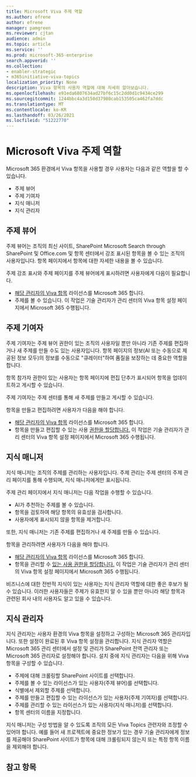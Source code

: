 ```yaml
---
title: Microsoft Viva 주제 역할
ms.author: efrene
author: efrene
manager: pamgreen
ms.reviewer: cjtan
audience: admin
ms.topic: article
ms.service: ''
ms.prod: microsoft-365-enterprise
search.appverid: ''
ms.collection:
- enabler-strategic
- m365initiative-viva-topics
localization_priority: None
description: Viva 항목의 사용자 역할에 대해 자세히 알아보습니다.
ms.openlocfilehash: e91eda6807634ad27bf6c15c2dd0d1c9434ce299
ms.sourcegitcommit: 1244bbc4a3d150d37980cab153505ca462fa7ddc
ms.translationtype: MT
ms.contentlocale: ko-KR
ms.lasthandoff: 03/26/2021
ms.locfileid: "51222770"
---
```

# <a name="microsoft-viva-topics-roles"></a>Microsoft Viva 주제 역할 

Microsoft 365 환경에서 Viva 항목을 사용할 경우 사용자는 다음과 같은 역할을 할 수 있습니다.
-   주제 뷰어
-   주제 기여자
-   지식 매니저
-   지식 관리자

## <a name="topic-viewer"></a>주제 뷰어

주제 뷰어는 조직의 최신 사이트, SharePoint Microsoft Search through SharePoint 및 Office.com 및 항목 센터에서 강조 표시된 항목을 볼 수 있는 조직의 사용자입니다. 항목 페이지에서 항목에 대한 자세한 내용을 볼 수 있습니다. 

주제 강조 표시와 주제 페이지를 주제 뷰어에게 표시하려면 사용자에게 다음이 필요합니다.
-   [해당 관리자의 Viva 항목](./set-up-topic-experiences.md#assign-licenses) 라이선스를 Microsoft 365 합니다.
-   주제를 볼 수 있습니다. 이 작업은 기술 관리자가 관리 센터의 Viva 항목 설정 페이지에서 Microsoft 365 수행됩니다.


## <a name="topic-contributors"></a>주제 기여자

주제 기여자는 주제 뷰어 권한이 있는 조직의 사용자일 뿐만 아니라 기존 주제를 편집하거나 새 주제를 만들 수도 있는 사용자입니다. 항목 페이지의 정보(AI 또는 수동으로 제공된 정보 모두)의 정보를 수동으로 "큐레이터"하여 품질을 보장하는 데 중요한 역할을 합니다.

항목 참가자 권한이 있는 사용자는 항목  페이지에 편집 단추가 표시되어 항목을 업데이트하고 게시할 수 있습니다.

주제 기여자는 주제 센터를 통해 새 주제를 만들고 게시할 수 있습니다.

항목을 만들고 편집하려면 사용자가 다음을 해야 합니다.

-   [해당 관리자의 Viva 항목](./set-up-topic-experiences.md#assign-licenses) 라이선스를 Microsoft 365 합니다.
-   항목을 만들고 편집할 수 있는 사용 [권한을 할당합니다.](./topic-experiences-user-permissions.md) 이 작업은 기술 관리자가 관리 센터의 Viva 항목 설정 페이지에서 Microsoft 365 수행됩니다.

## <a name="knowledge-managers"></a>지식 매니저

지식 매니저는 조직의 주제를 관리하는 사용자입니다.  주제 관리는 주제 센터의 주제 관리 페이지를 통해 수행되며, 지식 매니저에게만 표시됩니다.

주제 관리 페이지에서 지식 매니저는 다음 작업을 수행할 수 있습니다.
-   AI가 추천하는 주제를 볼 수 있습니다.
-   항목을 검토하여 해당 항목의 유효성을 검사합니다.
-   사용자에게 표시되지 않을 항목을 제거합니다.

또한, 지식 매니저는 기존 주제를 편집하거나 새 주제를 만들 수 있습니다.

항목을 관리하려면 사용자가 다음을 해야 합니다.
-   [해당 관리자의 Viva 항목](./set-up-topic-experiences.md#assign-licenses) 라이선스를 Microsoft 365 합니다.
-   항목을 관리할 수 [있는 사용 권한을 할당합니다.](./topic-experiences-user-permissions.md) 이 작업은 기술 관리자가 관리 센터의 Viva 항목 설정 페이지에서 Microsoft 365 수행됩니다.

비즈니스에 대한 전반적 지식이 있는 사용자는 지식 관리자 역할에 대한 좋은 후보가 될 수 있습니다. 이러한 사용자들은 주제가 유효한지 알 수 있을 뿐만 아니라 해당 항목과 관련된 회사 내의 사용자도 알고 있을 수 있습니다.


## <a name="knowledge-admins"></a>지식 관리자

지식 관리자는 사용자 환경의 Viva 항목을 설정하고 구성하는 Microsoft 365 관리자입니다. 또한 설정이 완료된 후 Viva 항목 설정을 관리합니다. 지식 관리자 역할은 Microsoft 365 관리 센터에서 설정 및 관리가 SharePoint 전역 관리자 또는 Microsoft 365 관리자로 설정해야 합니다.
설치 중에 지식 관리자는 다음을 위해 Viva 항목을 구성할 수 있습니다.

-   주제에 대해 크롤링할 SharePoint 사이트를 선택합니다.
-   주제를 볼 수 있는 라이선스가 있는 사용자(주제 뷰어)를 선택합니다.
-   식별에서 제외할 주제를 선택합니다.
-   주제를 만들고 편집할 수 있는 라이선스가 있는 사용자(주제 기여자)를 선택합니다.
-   주제를 관리할 수 있는 라이선스가 있는 사용자(지식 매니저)를 선택합니다.
-   항목 센터의 이름을 지정합니다.

지식 매니저는 구성 방법을 알 수 있도록 조직의 모든 Viva Topics 관련자와 조정할 수 있어야 합니다. 예를 들어 새 프로젝트에 중요한 정보가 있는 경우 기술 관리자에게 정보를 제공해야 SharePoint 사이트가 항목에 대해 크롤링되지 않는지 또는 특정 항목 이름을 제외해야 합니다.


## <a name="see-also"></a>참고 항목